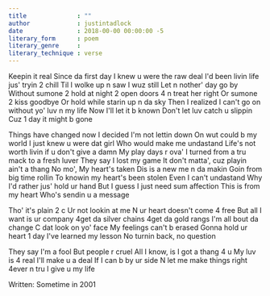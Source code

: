 ```yaml
---
title              : ""
author             : justintadlock
date               : 2018-00-00 00:00:00 -5
literary_form      : poem
literary_genre     :
literary_technique : verse
---
```


Keepin it real
Since da first day I knew u were the raw deal
I'd been livin life jus' tryin 2 chill
Til I wolke up n saw I wuz still
Let n nother' day go by
Without sumone 2 hold at night
2 open doors 4 n treat her right
Or sumone 2 kiss goodbye
Or hold while starin up n da sky
Then I realized
I can't go on without yo' luv n my life
Now I'll let it b known
Don't let luv catch u slippin
Cuz 1 day it might b gone

Things have changed now
I decided I'm not lettin down
On wut could b my world
I just knew u were dat girl
Who would make me undastand
Life's not worth livin if u don't give a damn
My play days r ova'
I turned from a tru mack to a fresh luver
They say I lost my game
It don't matta', cuz playin ain't a thang
No mo', My heart's taken
Dis is a new me n da makin
Goin from big time rollin
To knowin my heart's been stolen
Even I can't undastand
Why I'd rather jus' hold ur hand
But I guess I just need sum affection
This is from my heart
Who's sendin u a message

Tho' it's plain 2 c
Ur not lookin at me
N ur heart doesn't come 4 free
But all I want is ur company
4get da silver chains
4get da gold rangs
I'm all bout da change
C dat look on yo' face
My feelings can't b erased
Gonna hold ur heart 1 day
I've learned my lesson
No turnin back, no question

They say I'm a fool
But people r cruel
All I know, is I got a thang 4 u
My luv is 4 real
I'll make u a deal
If I can b by ur side
N let me make things right
4ever n tru
I give u my life

Written: Sometime in 2001
